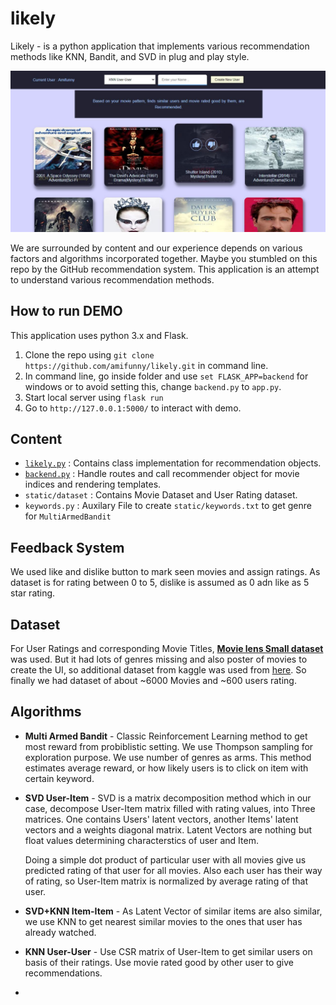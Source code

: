 
# likely
Likely - is a python application that implements various recommendation methods like KNN, Bandit, and SVD in plug and play style.

![Preview of LIKELY](Preview.JPG)

We are surrounded by content and our experience depends on various factors and algorithms incorporated together. Maybe you stumbled on this repo by the GitHub recommendation system. This application is an attempt to understand various recommendation methods.

## How to run DEMO
This application uses python 3.x and Flask.
 1. Clone the repo using `git clone https://github.com/amifunny/likely.git` in command line.
 2.  In command line, go inside folder and  use `set FLASK_APP=backend` for windows
	 or to avoid setting this, change `backend.py` to `app.py`.
 3. Start local server using `flask run` 
 4. Go to `http://127.0.0.1:5000/` to interact with demo.
 
		
## Content

- [`likely.py`](https://github.com/amifunny/likely/blob/master/likely.py) : Contains class implementation for recommendation objects.
- [`backend.py`](https://github.com/amifunny/likely/blob/master/backend.py) : Handle routes and call recommender object for movie indices and rendering templates.
- `static/dataset` : Contains Movie Dataset and User Rating dataset.
- `keywords.py` : Auxilary File to create `static/keywords.txt` to get genre for `MultiArmedBandit`

## Feedback System
We used like and dislike button to mark seen movies and assign ratings. As dataset is for rating between 0 to 5, dislike is assumed as 0 adn like as 5 star rating.

## Dataset
For User Ratings and corresponding Movie Titles, [**Movie lens Small dataset**](https://grouplens.org/datasets/movielens/)  was used.
But it had lots of genres missing and also poster of movies to create the UI, so additional dataset from kaggle was used from [here](https://www.kaggle.com/neha1703/movie-genre-from-its-poster).
So finally we had dataset of about ~6000 Movies and ~600 users rating.

## Algorithms

- **Multi Armed Bandit**  -  Classic Reinforcement Learning method to get most reward from probiblistic setting. We use Thompson sampling for exploration purpose. We use number of genres as arms. This method estimates average reward, or how likely users is to click on item with certain keyword.
- **SVD User-Item** - SVD is a matrix decomposition method which in our case, decompose User-Item matrix filled with rating values, into Three matrices. One contains Users' latent vectors, another Items' latent vectors and a weights diagonal matrix. Latent Vectors are nothing but float values determining characterstics of user and Item.

	Doing a simple dot product of particular user with all movies give us 		predicted rating of that user for all movies.
Also each user has their way of rating, so User-Item matrix is normalized by average rating of that user.

-  **SVD+KNN Item-Item** - As Latent Vector of similar items are also similar, we use KNN to get nearest similar movies to the ones that user has already watched.

- **KNN User-User** - Use CSR matrix of User-Item to get similar users on basis of their ratings. Use movie rated good by other user to give recommendations.
- 
